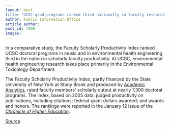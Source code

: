 ```yaml
---
layout: post
title: "UCSC grad programs ranked third nationally in faculty research productivity"
author: Public Information Office
article_author: 
post_id: 7990
images:
---
```


<a name="content" id="content"></a>
<p>
  In a comparative study, the Faculty Scholarly Productivity Index ranked UCSC doctoral programs in music and in environmental health engineering third in the nation in scholarly faculty productivity. At UCSC, environmental health engineering research takes place primarily in the Environmental Toxicology Department.
</p>
<p>
  The Faculty Scholarly Productivity Index, partly financed by the State University of New York at Stony Brook and produced by <a href="http://www.academicanalytics.com/overview.html">Academic Analytics</a>, rated faculty members' scholarly output at nearly 7,300 doctoral programs. The index, based on 2005 data, judged productivity on publications, including citations; federal-grant dollars awarded; and awards and honors. The rankings were reported in the January 12 issue of the <i><a href="http://chronicle.com/free/v53/i19/19a00801.htm">Chronicle of Higher Education</a></i>.
</p>
<p><a href="http://www1.ucsc.edu/currents/06-07/03-12/rankings.asp" title="Permalink to rankings">Source</a></p>
